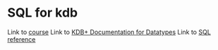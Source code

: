 # SQL for kdb
Link to [course](https://learninghub.kx.com/courses/sql-for-kdb/)
Link to [KDB+ Documentation for Datatypes](https://code.kx.com/q/basics/datatypes/)
Link to [SQL reference](https://www.w3schools.com/sql/)
